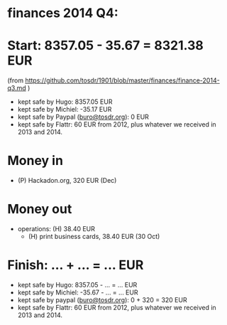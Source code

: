 # finances 2014 Q4:

# Start: 8357.05 - 35.67  = 8321.38 EUR
(from https://github.com/tosdr/1901/blob/master/finances/finance-2014-q3.md )

* kept safe by Hugo: 8357.05 EUR
* kept safe by Michiel: -35.17 EUR
* kept safe by Paypal (buro@tosdr.org): 0 EUR
* kept safe by Flattr: 60 EUR from 2012, plus whatever we received in 2013 and 2014.

# Money in

* (P) Hackadon.org, 320 EUR (Dec)


# Money out


* operations: (H) 38.40 EUR
    * (H) print business cards, 38.40 EUR (30 Oct)

# Finish: ... + ...  = ... EUR

* kept safe by Hugo: 8357.05 - ... = ... EUR
* kept safe by Michiel: -35.67 - ... = ... EUR
* kept safe by paypal (buro@tosdr.org): 0 + 320 = 320 EUR
* kept safe by Flattr: 60 EUR from 2012, plus whatever we received in 2013 and 2014.

